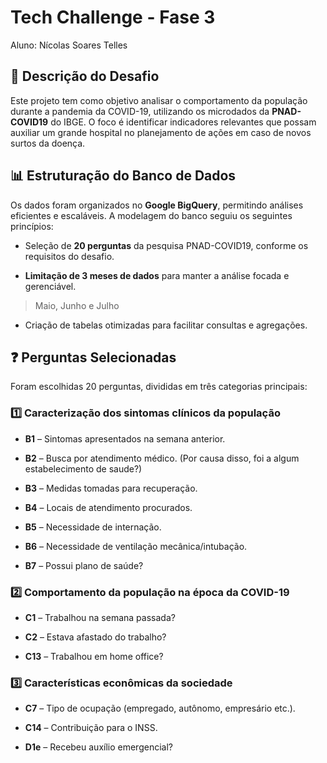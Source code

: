 # Tech Challenge - Fase 3

Aluno: Nícolas Soares Telles 

## 📌 Descrição do Desafio


Este projeto tem como objetivo analisar o comportamento da população durante a pandemia da COVID-19, utilizando os microdados da **PNAD-COVID19** do IBGE. O foco é identificar indicadores relevantes que possam auxiliar um grande hospital no planejamento de ações em caso de novos surtos da doença.


## 📊 Estruturação do Banco de Dados

Os dados foram organizados no **Google BigQuery**, permitindo análises eficientes e escaláveis. A modelagem do banco seguiu os seguintes princípios:

- Seleção de **20 perguntas** da pesquisa PNAD-COVID19, conforme os requisitos do desafio.

- **Limitação de 3 meses de dados** para manter a análise focada e gerenciável.

> Maio, Junho e Julho


- Criação de tabelas otimizadas para facilitar consultas e agregações.

## ❓ Perguntas Selecionadas

Foram escolhidas 20 perguntas, divididas em três categorias principais:

### **1️⃣ Caracterização dos sintomas clínicos da população**

- **B1** – Sintomas apresentados na semana anterior.

- **B2** – Busca por atendimento médico. (Por causa disso, foi a algum estabelecimento de saude?)

- **B3** – Medidas tomadas para recuperação.

- **B4** – Locais de atendimento procurados.

- **B5** – Necessidade de internação.

- **B6** – Necessidade de ventilação mecânica/intubação.

- **B7** – Possui plano de saúde?

  

### **2️⃣ Comportamento da população na época da COVID-19**

- **C1** – Trabalhou na semana passada?

- **C2** – Estava afastado do trabalho?

- **C13** – Trabalhou em home office?

  

### **3️⃣ Características econômicas da sociedade**

- **C7** – Tipo de ocupação (empregado, autônomo, empresário etc.).

- **C14** – Contribuição para o INSS.

- **D1e** – Recebeu auxílio emergencial?
